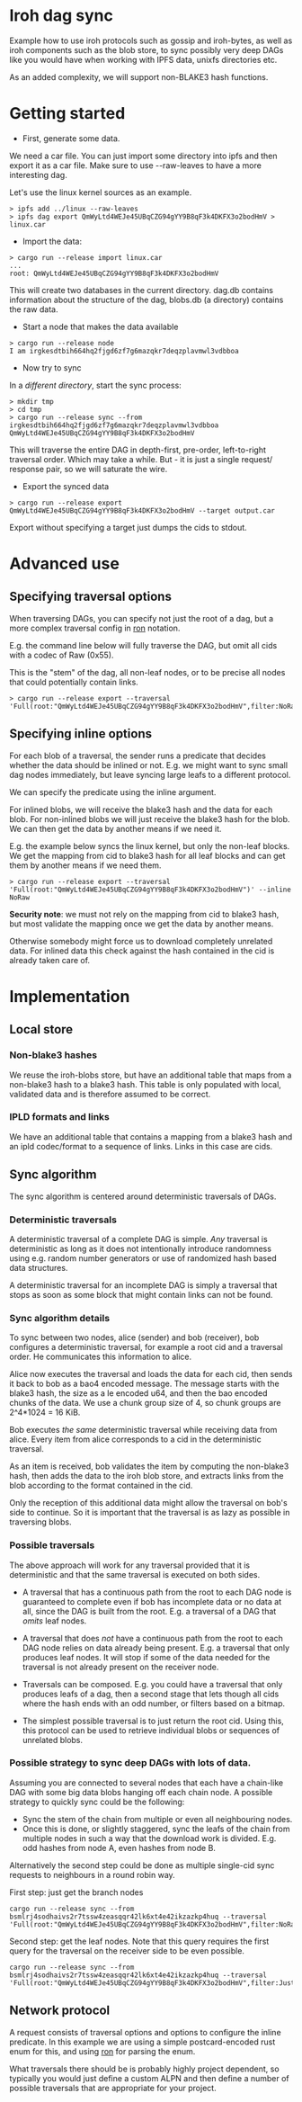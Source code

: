 # Iroh dag sync

Example how to use iroh protocols such as gossip and iroh-bytes, as well as
iroh components such as the blob store, to sync possibly very deep DAGs like you
would have when working with IPFS data, unixfs directories etc.

As an added complexity, we will support non-BLAKE3 hash functions.

# Getting started

- First, generate some data.

We need a car file. You can just import some directory into ipfs and then export
it as a car file. Make sure to use --raw-leaves to have a more interesting dag.

Let's use the linux kernel sources as an example.

```
> ipfs add ../linux --raw-leaves
> ipfs dag export QmWyLtd4WEJe45UBqCZG94gYY9B8qF3k4DKFX3o2bodHmV > linux.car
```

- Import the data:

```
> cargo run --release import linux.car
...
root: QmWyLtd4WEJe45UBqCZG94gYY9B8qF3k4DKFX3o2bodHmV
```

This will create two databases in the current directory. dag.db contains
information about the structure of the dag, blobs.db (a directory) contains
the raw data.

- Start a node that makes the data available

```
> cargo run --release node
I am irgkesdtbih664hq2fjgd6zf7g6mazqkr7deqzplavmwl3vdbboa
```

- Now try to sync

In a *different directory*, start the sync process:

```
> mkdir tmp
> cd tmp
> cargo run --release sync --from irgkesdtbih664hq2fjgd6zf7g6mazqkr7deqzplavmwl3vdbboa QmWyLtd4WEJe45UBqCZG94gYY9B8qF3k4DKFX3o2bodHmV
```

This will traverse the entire DAG in depth-first, pre-order, left-to-right
traversal order. Which may take a while. But - it is just a single request/
response pair, so we will saturate the wire.

- Export the synced data

```
> cargo run --release export QmWyLtd4WEJe45UBqCZG94gYY9B8qF3k4DKFX3o2bodHmV --target output.car
```

Export without specifying a target just dumps the cids to stdout.

# Advanced use

## Specifying traversal options

When traversing DAGs, you can specify not just the root of a dag, but a more
complex traversal config in [ron] notation.

E.g. the command line below will fully traverse the DAG, but omit all cids with
a codec of Raw (0x55).

This is the "stem" of the dag, all non-leaf nodes, or to be precise all nodes
that could potentially contain links.

```
> cargo run --release export --traversal 'Full(root:"QmWyLtd4WEJe45UBqCZG94gYY9B8qF3k4DKFX3o2bodHmV",filter:NoRaw)'
```

## Specifying inline options

For each blob of a traversal, the sender runs a predicate that decides whether
the data should be inlined or not. E.g. we might want to sync small dag nodes
immediately, but leave syncing large leafs to a different protocol.

We can specify the predicate using the inline argument.

For inlined blobs, we will receive the blake3 hash and the data for each blob.
For non-inlined blobs we will just receive the blake3 hash for the blob. We can
then get the data by another means if we need it.

E.g. the example below syncs the linux kernel, but only the non-leaf blocks.
We get the mapping from cid to blake3 hash for all leaf blocks and can get them
by another means if we need them.

```
> cargo run --release export --traversal 'Full(root:"QmWyLtd4WEJe45UBqCZG94gYY9B8qF3k4DKFX3o2bodHmV")' --inline NoRaw
```

**Security note**: we must not rely on the mapping from cid to blake3
hash, but most validate the mapping once we get the data by another means.

Otherwise somebody might force us to download completely unrelated data. For
inlined data this check against the hash contained in the cid is already taken
care of.

# Implementation

## Local store

### Non-blake3 hashes

We reuse the iroh-blobs store, but have an additional table that maps
from a non-blake3 hash to a blake3 hash. This table is only populated
with local, validated data and is therefore assumed to be correct.

### IPLD formats and links

We have an additional table that contains a mapping from a blake3 hash
and an ipld codec/format to a sequence of links. Links in this case are cids.

## Sync algorithm

The sync algorithm is centered around deterministic traversals of DAGs.

### Deterministic traversals

A deterministic traversal of a complete DAG is simple. *Any* traversal is
deterministic as long as it does not intentionally introduce randomness using
e.g. random number generators or use of randomized hash based data structures.

A deterministic traversal for an incomplete DAG is simply a traversal that
stops as soon as some block that might contain links can not be found.

### Sync algorithm details

To sync between two nodes, alice (sender) and bob (receiver), bob configures a
deterministic traversal, for example a root cid and a traversal order. He
communicates this information to alice.

Alice now executes the traversal and loads the data for each cid, then
sends it back to bob as a bao4 encoded message. The message starts with the
blake3 hash, the size as a le encoded u64, and then the bao encoded chunks of
the data. We use a chunk group size of 4, so chunk groups are 2^4*1024 = 16 KiB.

Bob executes *the same* deterministic traversal while receiving data from alice.
Every item from alice corresponds to a cid in the deterministic traversal.

As an item is received, bob validates the item by computing the non-blake3 hash,
then adds the data to the iroh blob store, and extracts links from the blob
according to the format contained in the cid.

Only the reception of this additional data might allow the traversal on bob's
side to continue. So it is important that the traversal is as lazy as possible
in traversing blobs.

### Possible traversals

The above approach will work for any traversal provided that it is
deterministic and that the same traversal is executed on both sides.

- A traversal that has a continuous path from the root to each DAG node is
guaranteed to complete even if bob has incomplete data or no data at all, since
the DAG is built from the root. E.g. a traversal of a DAG that *omits* leaf
nodes.

- A traversal that does _not_ have a continuous path from the root to each DAG
node relies on data already being present. E.g. a traversal that only produces
leaf nodes. It will stop if some of the data needed for the traversal is not
already present on the receiver node.

- Traversals can be composed. E.g. you could have a traversal that only produces
leafs of a dag, then a second stage that lets though all cids where the hash
ends with an odd number, or filters based on a bitmap.

- The simplest possible traversal is to just return the root cid. Using this,
this protocol can be used to retrieve individual blobs or sequences of unrelated
blobs.

### Possible strategy to sync deep DAGs with lots of data.

Assuming you are connected to several nodes that each have a chain-like DAG
with some big data blobs hanging off each chain node. A possible strategy
to quickly sync could be the following:

- Sync the stem of the chain from multiple or even all neighbouring nodes.
- Once this is done, or slightly staggered, sync the leafs of the chain
    from multiple nodes in such a way that the download work is divided.
    E.g. odd hashes from node A, even hashes from node B.

Alternatively the second step could be done as multiple single-cid sync requests
to neighbours in a round robin way.

First step: just get the branch nodes
```
cargo run --release sync --from bsmlrj4sodhaivs2r7tssw4zeasqqr42lk6xt4e42ikzazkp4huq --traversal 'Full(root:"QmWyLtd4WEJe45UBqCZG94gYY9B8qF3k4DKFX3o2bodHmV",filter:NoRaw)'
```

Second step: get the leaf nodes. Note that this query requires the first query for the
traversal on the receiver side to be even possible.
```
cargo run --release sync --from bsmlrj4sodhaivs2r7tssw4zeasqqr42lk6xt4e42ikzazkp4huq --traversal 'Full(root:"QmWyLtd4WEJe45UBqCZG94gYY9B8qF3k4DKFX3o2bodHmV",filter:JustRaw)'
```

## Network protocol

A request consists of traversal options and options to configure the inline
predicate. In this example we are using a simple postcard-encoded rust enum
for this, and using [ron] for parsing the enum.

What traversals there should be is probably highly project dependent, so
typically you would just define a custom ALPN and then define a number of
possible traversals that are appropriate for your project.

[ron]: https://docs.rs/ron/0.8.1/ron/#rusty-object-notation

